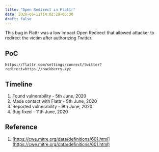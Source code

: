 ```yaml
---
title: "Open Redirect in Flattr"
date: 2020-06-11T14:02:29+05:30
draft: false
---
```


This bug in Flattr was a low impact Open Redirect that allowed attacker to redirect the victim after authorizing Twitter.

## PoC
```
https://flattr.com/settings/connect/twitter?redirect=https://hackberry.xyz
```

## Timeline
1. Found vulnerability - 5th June, 2020
2. Made contact with Flattr - 5th June, 2020
3. Reported vulnerability - 9th June, 2020
4. Bug fixed - 11th June, 2020

## Reference
1. [https://cwe.mitre.org/data/definitions/601.html](https://cwe.mitre.org/data/definitions/601.html)